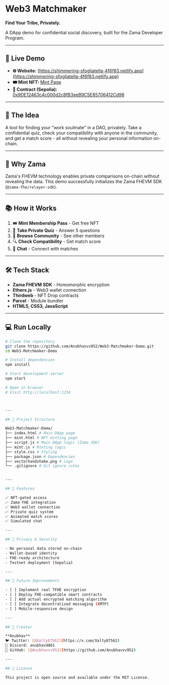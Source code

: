 # Web3 Matchmaker

**Find Your Tribe, Privately.**

A DApp demo for confidential social discovery, built for the Zama Developer Program.

---

## 🚀 Live Demo

- **🌐 Website:** [https://shimmering-sfogliatella-4f6f83.netlify.app](https://shimmering-sfogliatella-4f6f83.netlify.app)
- **🎟️ Mint NFT:** [Mint Page](https://shimmering-sfogliatella-4f6f83.netlify.app/mint.html)
- **📜 Contract (Sepolia):** [0x9DE12463c4c000d2c8fB3eeB9C5E85706412Cd98](https://sepolia.etherscan.io/address/0x9DE12463c4c000d2c8fB3eeB9C5E85706412Cd98)

---

## 🚩 The Idea

A tool for finding your "work soulmate" in a DAO, privately. Take a confidential quiz, check your compatibility with anyone in the community, and get a match score - all without revealing your personal information on-chain.

---

## 🔮 Why Zama

Zama's FHEVM technology enables private comparisons on-chain without revealing the data. This demo successfully initializes the Zama FHEVM SDK (`@zama-fhe/relayer-sdk`).

---

## 📚 How it Works

1. 🎟️ **Mint Membership Pass** - Get free NFT
2. 📝 **Take Private Quiz** - Answer 5 questions
3. 👥 **Browse Community** - See other members
4. 🔍 **Check Compatibility** - Get match score
5. 💬 **Chat** - Connect with matches

---

## 🛠️ Tech Stack

- **Zama FHEVM SDK** - Homomorphic encryption
- **Ethers.js** - Web3 wallet connection
- **Thirdweb** - NFT Drop contracts
- **Parcel** - Module bundler
- **HTML5, CSS3, JavaScript**

---

## 💻 Run Locally

```bash
# Clone the repository
git clone https://github.com/Anubhavvv952/Web3-Matchmaker-Demo.git
cd Web3-Matchmaker-Demo

# Install dependencies
npm install

# Start development server
npm start

# Open in browser
# Visit http://localhost:1234



---

## 📂 Project Structure

Web3-Matchmaker-Demo/
├── index.html # Main DApp page
├── mint.html # NFT minting page
├── script.js # Main DApp logic (Zama SDK)
├── mint.js # Minting logic
├── style.css # Styling
├── package.json # Dependencies
├── vectorhandshake.png # Logo
└── .gitignore # Git ignore rules


---

## 🎯 Features

✅ NFT-gated access  
✅ Zama FHE integration  
✅ Web3 wallet connection  
✅ Private quiz system  
✅ Animated match scores  
✅ Simulated chat  

---

## 🔐 Privacy & Security

- No personal data stored on-chain
- Wallet-based identity
- FHE-ready architecture
- Testnet deployment (Sepolia)

---

## 🚧 Future Improvements

- [ ] Implement real TFHE encryption
- [ ] Deploy FHE-compatible smart contracts
- [ ] Add actual encrypted matching algorithm
- [ ] Integrate decentralized messaging (XMTP)
- [ ] Mobile-responsive design

---

## 👤 Creator

**Anubhav**  
🐦 Twitter: [@Xalty87562](https://x.com/Xalty87562)  
💬 Discord: anubhav4861  
🔗 GitHub: [@Anubhavvv952](https://github.com/Anubhavvv952)

---

## 📄 License

This project is open source and available under the MIT License.

